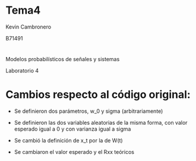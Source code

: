 # Tema4

Kevin Cambronero

B71491
#

Modelos probabilísticos de señales y sistemas

Laboratorio 4
#

# Cambios respecto al código original:

* Se definieron dos parámetros, w_0 y sigma (arbitrariamente)

* Se definieron las dos variables aleatorias de la misma forma, con valor esperado igual a 0 y con varianza igual a sigma

* Se cambió la definición de x_t por la de W(t)

* Se cambiaron el valor esperado y el Rxx teóricos
